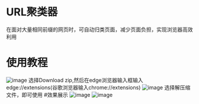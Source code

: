 # URL聚类器
在面对大量相同前缀的网页时，可自动归类页面，减少页面负担，实现浏览器高效利用
# 使用教程
![image](https://github.com/user-attachments/assets/861d4413-a309-4197-a187-257eb0096c52)
选择Download zip,然后在edge浏览器输入框输入edge://extensions(谷歌浏览器输入chrome://extensions)
![image](https://github.com/user-attachments/assets/c98be621-b299-4eb6-af6b-112b57368267)
选择解压缩文件，即可使用
#效果展示
![image](https://github.com/user-attachments/assets/2eee73f6-8474-470c-90a3-e79d5914e989)
![image](https://github.com/user-attachments/assets/4d25ebf4-0e4b-4878-8efc-e1e897afc280)
